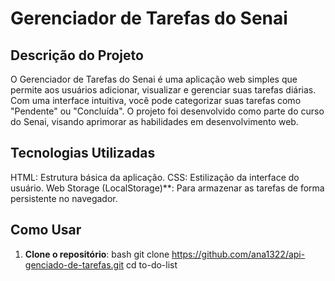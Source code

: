 # Gerenciador de Tarefas do Senai

## Descrição do Projeto

O Gerenciador de Tarefas do Senai é uma aplicação web simples que permite aos usuários adicionar, visualizar e gerenciar suas tarefas diárias. Com uma interface intuitiva, você pode categorizar suas tarefas como "Pendente" ou "Concluída". O projeto foi desenvolvido como parte do curso do Senai, visando aprimorar as habilidades em desenvolvimento web.

## Tecnologias Utilizadas
 HTML: Estrutura básica da aplicação.
 CSS: Estilização da interface do usuário.
 Web Storage (LocalStorage)**: Para armazenar as tarefas de forma persistente no navegador.

## Como Usar

1. **Clone o repositório**:
   bash
   git clone https://github.com/ana1322/api-genciado-de-tarefas.git
   cd to-do-list